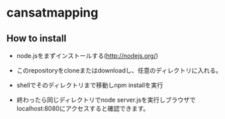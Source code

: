 # cansatmapping

## How to install
- node.jsをまずインストールする(http://nodejs.org/)

- このrepositoryをcloneまたはdownloadし、任意のディレクトリに入れる。

- shellでそのディレクトリまで移動しnpm installを実行

- 終わったら同じディレクトリでnode server.jsを実行しブラウザでlocalhost:8080にアクセスすると確認できます。

